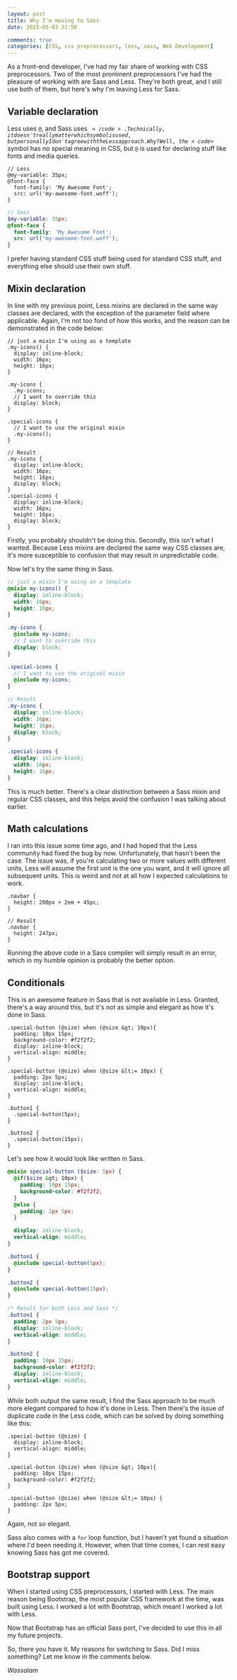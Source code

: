 ```yaml
---
layout: post
title: Why I'm moving to Sass
date: 2015-05-03 21:56

comments: true
categories: [CSS, css preprocessors, less, sass, Web Development]
---
```

As a front-end developer, I've had my fair share of working with CSS preprocessors. Two of the most prominent preprocessors I've had the pleasure of working with are Sass and Less. They're both great, and I still use both of them, but here's why I'm leaving Less for Sass.

<!--more-->

<h2>Variable declaration</h2>

Less uses <code>@</code>, and Sass uses <code>$</code>. Technically, it doesn't really matter which symbol is used, but personally I don't agree with the Less approach. Why? Well, the <code>$</code> symbol has no special meaning in CSS, but <code>@</code> is used for declaring stuff like fonts and media queries.

```less
// Less
@my-variable: 35px;
@font-face {
  font-family: 'My Awesome Font';
  src: url('my-awesome-font.woff');
}
```

```scss
// Sass
$my-variable: 35px;
@font-face {
  font-family: 'My Awesome Font';
  src: url('my-awesome-font.woff');
}
```

I prefer having standard CSS stuff being used for standard CSS stuff, and everything else should use their own stuff.

<h2>Mixin declaration</h2>

In line with my previous point, Less mixins are declared in the same way classes are declared, with the exception of the parameter field where applicable. Again, I'm not too fond of how this works, and the reason can be demonstrated in the code below:

```less
// just a mixin I'm using as a template
.my-icons() {
  display: inline-block;
  width: 16px;
  height: 16px;
}

.my-icons {
  .my-icons;
  // I want to override this
  display: block;
}

.special-icons {
  // I want to use the original mixin
  .my-icons();
}

// Result
.my-icons {
  display: inline-block;
  width: 16px;
  height: 16px;
  display: block;
}
.special-icons {
  display: inline-block;
  width: 16px;
  height: 16px;
  display: block;
}
```

Firstly, you probably shouldn't be doing this. Secondly, this isn't what I wanted. Because Less mixins are declared the same way CSS classes are, it's more susceptible to confusion that may result in unpredictable code.

Now let's try the same thing in Sass.

```scss
// just a mixin I'm using as a template
@mixin my-icons() {
  display: inline-block;
  width: 16px;
  height: 16px;
}

.my-icons {
  @include my-icons;
  // I want to override this
  display: block;
}

.special-icons {
  // I want to use the original mixin
  @include my-icons;
}

// Result
.my-icons {
  display: inline-block;
  width: 16px;
  height: 16px;
  display: block;
}

.special-icons {
  display: inline-block;
  width: 16px;
  height: 16px;
}
```

This is much better. There's a clear distinction between a Sass mixin and regular CSS classes, and this helps avoid the confusion I was talking about earlier.

<h2>Math calculations</h2>

I ran into this issue some time ago, and I had hoped that the Less community had fixed the bug by now. Unfortunately, that hasn't been the case. The issue was, if you're calculating two or more values with different units, Less will assume the first unit is the one you want, and it will ignore all subsequent units. This is weird and not at all how I expected calculations to work.

```less
.navbar {
  height: 200px + 2em + 45pc;
}

// Result
.navbar {
  height: 247px;
}
```

Running the above code in a Sass compiler will simply result in an error, which in my humble opinion is probably the better option.

<h2>Conditionals</h2>

This is an awesome feature in Sass that is not available in Less. Granted, there's a way around this, but it's not as simple and elegant as how it's done in Sass.

```less
.special-button (@size) when (@size &gt; 10px){
  padding: 10px 15px;
  background-color: #f2f2f2;
  display: inline-block;
  vertical-align: middle;
}

.special-button (@size) when (@size &lt;= 10px) {
  padding: 2px 5px;
  display: inline-block;
  vertical-align: middle;
}

.button1 {
  .special-button(5px);
}

.button2 {
  .special-button(15px);
}
```

Let's see how it would look like written in Sass.

```scss
@mixin special-button ($size: 5px) {
  @if($size &gt; 10px) {
    padding: 10px 15px;
    background-color: #f2f2f2;
  }
  @else {
    padding: 2px 5px;
  }

  display: inline-block;
  vertical-align: middle;
}

.button1 {
  @include special-button(5px);
}

.button2 {
  @include special-button(15px);
}
```

```css
/* Result for both Less and Sass */
.button1 {
  padding: 2px 5px;
  display: inline-block;
  vertical-align: middle;
}

.button2 {
  padding: 10px 15px;
  background-color: #f2f2f2;
  display: inline-block;
  vertical-align: middle;
}
```

While both output the same result, I find the Sass approach to be much more elegant compared to how it's done in Less. Then there's the issue of duplicate code in the Less code, which can be solved by doing something like this:

```less
.special-button (@size) {
  display: inline-block;
  vertical-align: middle;
}

.special-button (@size) when (@size &gt; 10px){
  padding: 10px 15px;
  background-color: #f2f2f2;
}

.special-button (@size) when (@size &lt;= 10px) {
  padding: 2px 5px;
}
```

Again, not so elegant.

Sass also comes with a <code>for</code> loop function, but I haven't yet found a situation where I'd been needing it. However, when that time comes, I can rest easy knowing Sass has got me covered.

<h2>Bootstrap support</h2>

When I started using CSS preprocessors, I started with Less. The main reason being Bootstrap, the most popular CSS framework at the time, was built using Less. I worked a lot with Bootstrap, which meant I worked a lot with Less.

Now that Bootstrap has an official Sass port, I've decided to use this in all my future projects.

So, there you have it. My reasons for switching to Sass. Did I miss something? Let me know in the comments below.

<em>Wassalam</em>

